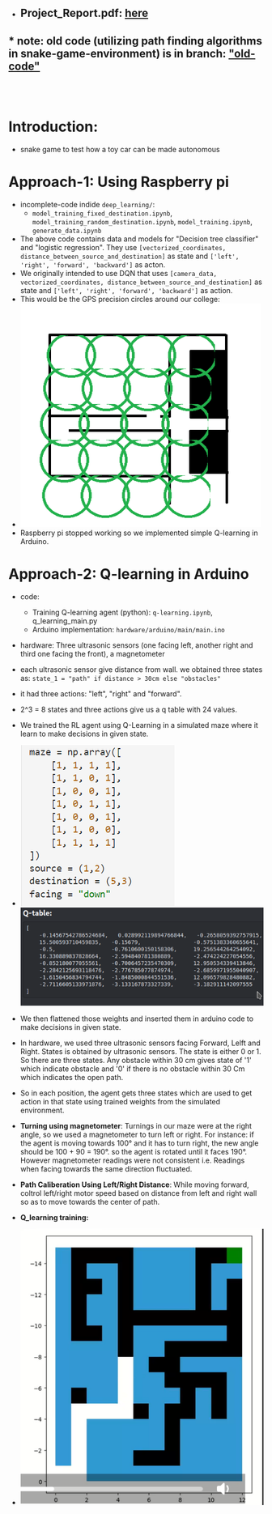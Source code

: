 * ## Project_Report.pdf: [here](https://github.com/AGI-RESEARCH-SEC/snake-game-env/blob/main/Report_Major_Project.pdf)

## * **note: old code (utilizing path finding algorithms in snake-game-environment) is in branch: ["old-code"](https://github.com/AGI-RESEARCH-SEC/snake-game-env/tree/old-code)**

<br>
<br>

# Introduction:
 * snake game to test how a toy car can be made autonomous

# Approach-1: Using Raspberry pi
* incomplete-code indide `deep_learning/`:
    * `model_training_fixed_destination.ipynb`, `model_training_random_destination.ipynb`, `model_training.ipynb`, `generate_data.ipynb`
* The above code contains data and models for "Decision tree classifier" and "logistic regression". They use `[vectorized_coordinates, distance_between_source_and_destination]` as state and `['left', 'right', 'forward', 'backward']` as acton.
* We originally intended to use DQN that uses `[camera_data, vectorized_coordinates, distance_between_source_and_destination]` as state and `['left', 'right', 'forward', 'backward']` as action.
* This would be the GPS precision circles around our college:
*    ![precision_circles_of_around_college](images/precision_circles_of_around_college.webp)
* Raspberry pi stopped working so we implemented simple Q-learning in Arduino.

# Approach-2: Q-learning in Arduino
* code: 
    * Training Q-learning agent (python): `q-learning.ipynb`, q_learning_main.py
    * Arduino implementation: `hardware/arduino/main/main.ino`
* hardware: Three ultrasonic sensors (one facing left, another right and third one facing the front), a magnetometer
* each ultrasonic sensor give distance from wall. we obtained three states as: `state_1 = "path" if distance > 30cm else "obstacles"`
* it had three actions: "left", "right" and "forward".
* 2^3 = 8 states and three actions give us a q table with 24 values.
* We trained the RL agent using Q-Learning in a simulated maze where it learn to make decisions in given state.
* ![maze_image](images/maze.webp)![maze_image](images/trained_q_table.png)
* We then flattened those weights and inserted them in arduino code to make decisions in given state.
* In hardware, we used three ultrasonic sensors facing Forward, Lelft and Right. States is obtained by ultrasonic sensors. The state is either 0 or 1. So there are three states. Any obstacle within 30 cm gives state of '1' which indicate obstacle and '0' if there is no obstacle within 30 Cm which indicates the open path.
* So in each position, the agent gets three states which are used to get action in that state using trained weights from the simulated environment.
* **Turning using magnetometer**: Turnings in our maze were at the right angle, so we used a magnetometer to turn left or right. For instance: if the agent is moving towards 100° and it has to turn right, the new angle should be 100 + 90 = 190°. so the agent is rotated until it faces 190°. However magnetometer readings were not consistent i.e. Readings when facing towards the same direction fluctuated.
* **Path Caliberation Using Left/Right Distance**: While moving forward, coltrol left/right motor speed based on distance from left and right wall so as to move towards the center of path.


* **Q_learning training:**
* ![Q_learning training](images/mazefinal.png)